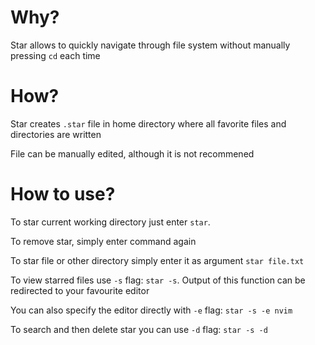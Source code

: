 # Why?

Star allows to quickly navigate through file system without manually pressing `cd` each time

# How?

Star creates `.star` file in home directory where all favorite files and directories are written

File can be manually edited, although it is not recommened

# How to use?

To star current working directory just enter `star`.

To remove star, simply enter command again

To star file or other directory simply enter it as argument `star file.txt`

To view starred files use `-s` flag: `star -s`. Output of this function can be redirected to your favourite editor

You can also specify the editor directly with `-e` flag: `star -s -e nvim`

To search and then delete star you can use `-d` flag: `star -s -d`
